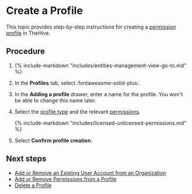 # Create a Profile

<!-- md:permission `[admin] manageProfile` --> <!-- md:license Gold --> <!-- md:license Platinum -->

This topic provides step-by-step instructions for creating a [permission profile](about-profiles.md) in TheHive.

<h2>Procedure</h2>

1. {% include-markdown "includes/entities-management-view-go-to.md" %}

2. In the **Profiles** tab, select :fontawesome-solid-plus:.

3. In the **Adding a profile** drawer, enter a name for the profile. You won't be able to change this name later.

4. Select the [profile type](about-profiles.md#profile-types) and the relevant [permissions](about-profiles.md#profile-permissions).

    {% include-markdown "includes/licensed-unlicensed-permissions.md" %}

5. Select **Confirm profile creation**.

<h2>Next steps</h2>

* [Add or Remove an Existing User Account from an Organization](../organizations/add-remove-an-existing-user-account-from-an-organization.md)
* [Add or Remove Permissions from a Profile](add-remove-permissions-from-a-profile.md)
* [Delete a Profile](delete-a-profile.md)